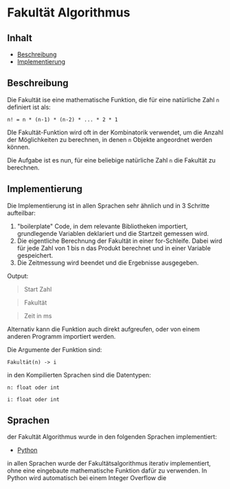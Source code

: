 # Fakultät Algorithmus

## Inhalt

- [Beschreibung](#Beschreibung)
- [Implementierung](#Implementierung)

## Beschreibung

Die Fakultät ise eine mathematische Funktion, die für eine natürliche Zahl `n` definiert ist als:

```n! = n * (n-1) * (n-2) * ... * 2 * 1```

DIe Fakultät-Funktion wird oft in der Kombinatorik verwendet, um die Anzahl der Möglichkeiten zu berechnen, in denen `n` Objekte angeordnet werden können.

Die Aufgabe ist es nun, für eine beliebige natürliche Zahl `n` die Fakultät zu berechnen.

## Implementierung

Die Implementierung ist in allen Sprachen sehr ähnlich und in 3 Schritte aufteilbar:

1. "boilerplate" Code, in dem relevante Bibliotheken importiert, grundlegende Variablen deklariert und die Startzeit gemessen wird.
2. Die eigentliche Berechnung der Fakultät in einer for-Schleife. Dabei wird für jede Zahl von 1 bis n das Produkt berechnet und in einer Variable gespeichert.
3. Die Zeitmessung wird beendet und die Ergebnisse ausgegeben.

Output:

>Start Zahl

>Fakultät

>Zeit in ms

Alternativ kann die Funktion auch direkt aufgreufen, oder von einem anderen Programm importiert werden.

Die Argumente der Funktion sind:

```Fakultät(n) -> i ```

in den Kompilierten Sprachen sind die Datentypen:

```n: float oder int```

```i: float oder int```



## Sprachen

der Fakultät Algorithmus wurde in den folgenden Sprachen implementiert:

- [Python](./Py/Fakultät.py)

in allen Sprachen wurde der Fakultätsalgorithmus iterativ implementiert, ohne eine eingebaute mathematische Funktion dafür zu verwenden. In Python wird automatisch bei einem Integer Overflow die